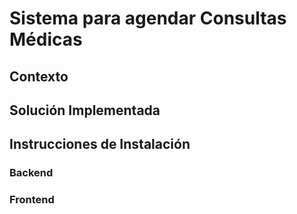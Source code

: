 # Sistema para agendar Consultas Médicas

## Contexto

## Solución Implementada

## Instrucciones de Instalación

### Backend

### Frontend
